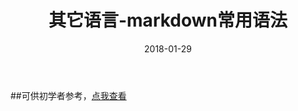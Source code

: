 ﻿---
layout: post
title: 其它语言-markdown常用语法
date: 2018-01-29
categories: blog
tags: [其它语言]
description: 搬运
---

##可供初学者参考，[点我查看](https://www.cnblogs.com/liugang-vip/p/6337580.html)  
  













